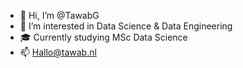 - 👋 Hi, I’m @TawabG
- 👀 I’m interested in Data Science & Data Engineering
- 🎓 Currently studying MSc Data Science 
- 📫 Hallo@tawab.nl

<!---
TawabG/TawabG is a ✨ special ✨ repository because its `README.md` (this file) appears on your GitHub profile.
You can click the Preview link to take a look at your changes.
--->
